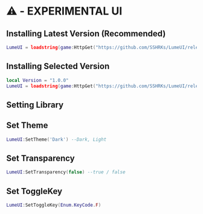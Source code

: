 # ⚠️ - EXPERIMENTAL UI

## Installing Latest Version (**Recommended**)
```lua
LumeUI = loadstring(game:HttpGet("https://github.com/SSHRKs/LumeUI/releases/latest/download/main.lua"))()
```
## Installing Selected Version
```lua
local Version = "1.0.0"
LumeUI = loadstring(game:HttpGet("https://github.com/SSHRKs/LumeUI/releases/latest/download/".. Version .."/main.lua"))()
```

## Setting Library
## Set Theme
```lua
LumeUI:SetTheme('Dark') --Dark, Light
```
## Set Transparency
```lua
LumeUI:SetTransparency(false) --true / false
```
## Set ToggleKey
```lua
LumeUI:SetToggleKey(Enum.KeyCode.F)
```
